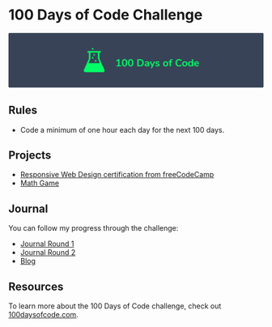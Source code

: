 # 100 Days of Code Challenge

![logo](logo.png)

## Rules

* Code a minimum of one hour each day for the next 100 days.

## Projects

* [Responsive Web Design certification from freeCodeCamp](https://www.freecodecamp.org/certification/aprilblossoms/responsive-web-design)
* [Math Game](https://aprilblossoms.github.io/Math-Game/)

## Journal

You can follow my progress through the challenge:

* [Journal Round 1](https://github.com/AprilBlossoms/100-Days/blob/master/journal/round-1-log.md)
* [Journal Round 2](https://github.com/AprilBlossoms/100-Days/blob/master/journal/round-2-log.md)
* [Blog](https://aprilmayblossoms.tumblr.com/100Days)

## Resources

To learn more about the 100 Days of Code challenge, check out [100daysofcode.com](https://www.100daysofcode.com).
